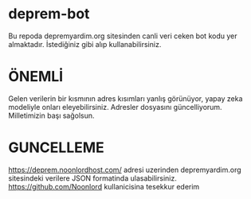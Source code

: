 # deprem-bot
Bu repoda depremyardim.org sitesinden canli veri ceken bot kodu yer almaktadır. İstediğiniz gibi alıp kullanabilirsiniz.

<h1>ÖNEMLİ</h1>

<p1>Gelen verilerin bir kısmının adres kısımları yanlış görünüyor, yapay zeka modeliyle onları eleyebilirsiniz. Adresler dosyasını güncelliyorum.
Milletimizin başı sağolsun.</p1>

<h1> GUNCELLEME </h1>

<p1> https://deprem.noonlordhost.com/ adresi uzerinden depremyardim.org sitesindeki verilere JSON formatinda ulasabilirsiniz. https://github.com/Noonlord kullanicisina tesekkur ederim </p1>
